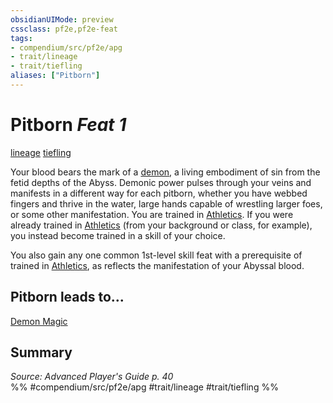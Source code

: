 ```yaml
---
obsidianUIMode: preview
cssclass: pf2e,pf2e-feat
tags:
- compendium/src/pf2e/apg
- trait/lineage
- trait/tiefling
aliases: ["Pitborn"]
---
```

# Pitborn  *Feat 1*  
[lineage](/rules/traits/lineage-apg.md)  [tiefling](/rules/traits/tiefling-b1.md)  


Your blood bears the mark of a [demon](/rules/traits/demon.md), a living embodiment of sin from the fetid depths of the Abyss. Demonic power pulses through your veins and manifests in a different way for each pitborn, whether you have webbed fingers and thrive in the water, large hands capable of wrestling larger foes, or some other manifestation. You are trained in [Athletics](/compendium/skills.md#Athletics). If you were already trained in [Athletics](/compendium/skills.md#Athletics) (from your background or class, for example), you instead become trained in a skill of your choice.

You also gain any one common 1st-level skill feat with a prerequisite of trained in [Athletics](/compendium/skills.md#Athletics), as reflects the manifestation of your Abyssal blood.

## Pitborn leads to...

[Demon Magic](/compendium/feats/demon-magic-apg.md)

## Summary

*Source: Advanced Player's Guide p. 40*  
%% #compendium/src/pf2e/apg #trait/lineage #trait/tiefling %%